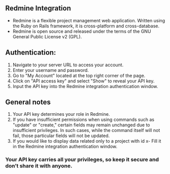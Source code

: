 ## Redmine Integration

- Redmine is a flexible project management web application. Written using the Ruby on Rails framework, it is cross-platform and cross-database.
- Redmine is open source and released under the terms of the GNU General Public License v2 (GPL).

## Authentication:

1. Navigate to your server URL to access your account.
2. Enter your username and password.
3. Go to "My Account" located at the top right corner of the page.
4. Click on "API access key" and select "Show" to reveal your API key.
5. Input the API key into the Redmine integration authentication window.

## General notes

1. Your API key determines your role in Redmine. 
2. If you have insufficient permissions when using commands such as "update" or "create," certain fields may remain unchanged due to insufficient privileges. In such cases, while the command itself will not fail, those particular fields will not be updated.
3. If you would like to display data related only to a project with id x- Fill it in the Redmine integration authentication window.

### Your API key carries all your privileges, so keep it secure and don’t share it with anyone.
         